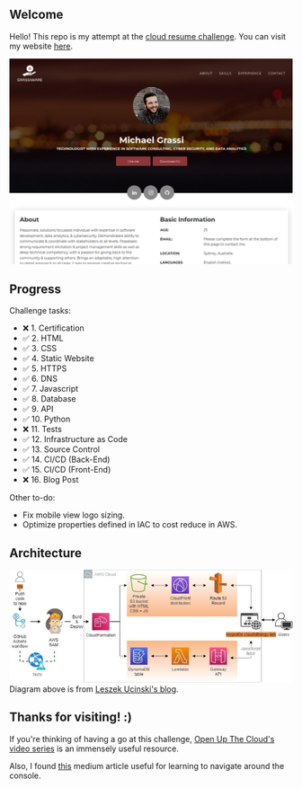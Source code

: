 ## Welcome
Hello! This repo is my attempt at the [cloud resume challenge](https://cloudresumechallenge.dev/). You can visit my website [here](https://iacresume.grassiware.app).

![screenshot of my website](website.png)

## Progress
Challenge tasks:
* ❌ 1. Certification
* ✅ 2. HTML
* ✅ 3. CSS
* ✅ 4. Static Website
* ✅ 5. HTTPS
* ✅ 6. DNS
* ✅ 7. Javascript
* ✅ 8. Database
* ✅ 9. API
* ✅ 10. Python
* ❌ 11. Tests
* ✅ 12. Infrastructure as Code
* ✅ 13. Source Control
* ✅ 14. CI/CD (Back-End)
* ✅ 15. CI/CD (Front-End)
* ❌ 16. Blog Post

Other to-do:
* Fix mobile view logo sizing. 
* Optimize properties defined in IAC to cost reduce in AWS.

## Architecture
![architecture diagram](architecture.jpg)
Diagram above is from [Leszek Ucinski's blog](https://dev.to/cloudedthings/cloud-resume-challenge-aws-1mhh). 

## Thanks for visiting! :)
If you're thinking of having a go at this challenge, [Open Up The Cloud's video series](https://www.youtube.com/channel/UCAklaE5D59xWtip-3Jwa7xA) is an immensely useful resource. 

Also, I found [this](https://shishirkh.medium.com/guide-to-the-cloud-resume-challenge-part-1-s3-and-cloudfront-fce220cf8f0e) medium article useful for learning to navigate around the console.